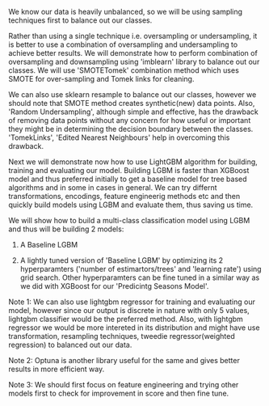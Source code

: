 We know our data is heavily unbalanced, so we will be using sampling techniques first to balance out our classes.

Rather than using a single technique i.e. oversampling or undersampling, it is better to use a combination of oversampling and undersampling to achieve better results. We will demonstrate how to perform combination of oversampling and downsampling using 'imblearn' library to balance out our classes. We will use 'SMOTETomek' combination method which uses SMOTE for over-sampling and Tomek links for cleaning. 

We can also use sklearn resample to balance out our classes, however we should note that SMOTE method creates synthetic(new) data points.
Also, 'Random Undersampling', although simple and effective, has the drawback of removing data points without any concern for how useful or important they might be in determining the decision boundary between the classes. 'TomekLinks', 'Edited Nearest Neighbours' help in overcoming this drawback.

Next we will demonstrate now how to use LightGBM algorithm for building, training and evaluating our model. Building LGBM is faster than XGBoost model and thus preferred initially to get a baseline model for tree based algorithms and in some in cases in general. We can try differnt transformations, encodings, feature engineerig methods etc and then quickly build models using LGBM and evaluate them, thus saving us time.

We will show how to build a multi-class classification model using LGBM and thus will be building 2 models:

 1)   A Baseline LGBM

 2)   A lightly tuned version of 'Baseline LGBM' by optimizing its 2 hyperparamters ('number of estimartors/trees' and 'learning rate') using grid search.
 Other hyperparamters can be fine tuned in a similar way as we did with XGBoost for our 'Predicintg Seasons Model'.

Note 1: We can also use lightgbm regressor for training and evaluating our model, however since our output is discrete in nature with only 5 values, lightgbm classifier would be the preferred method. Also, with lightgbm regressor we would be more intereted in its distribution and might have use transformation, resampling techniques, tweedie regressor(weighted regression) to balanced out our data.

Note 2: Optuna is another library useful for the same and gives better results in more efficient way.

Note 3: We should first focus on feature engineering and trying other models first to check for improvement in score and then fine tune.
